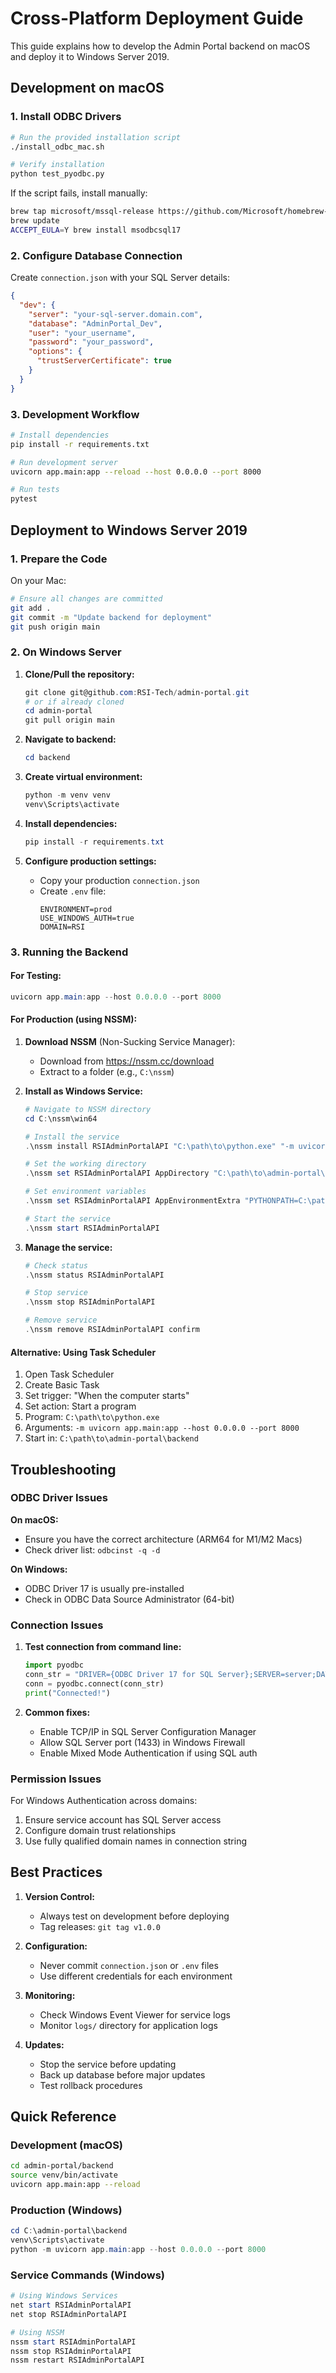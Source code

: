 # Cross-Platform Deployment Guide

This guide explains how to develop the Admin Portal backend on macOS and deploy it to Windows Server 2019.

## Development on macOS

### 1. Install ODBC Drivers

```bash
# Run the provided installation script
./install_odbc_mac.sh

# Verify installation
python test_pyodbc.py
```

If the script fails, install manually:
```bash
brew tap microsoft/mssql-release https://github.com/Microsoft/homebrew-mssql-release
brew update
ACCEPT_EULA=Y brew install msodbcsql17
```

### 2. Configure Database Connection

Create `connection.json` with your SQL Server details:
```json
{
  "dev": {
    "server": "your-sql-server.domain.com",
    "database": "AdminPortal_Dev",
    "user": "your_username",
    "password": "your_password",
    "options": {
      "trustServerCertificate": true
    }
  }
}
```

### 3. Development Workflow

```bash
# Install dependencies
pip install -r requirements.txt

# Run development server
uvicorn app.main:app --reload --host 0.0.0.0 --port 8000

# Run tests
pytest
```

## Deployment to Windows Server 2019

### 1. Prepare the Code

On your Mac:
```bash
# Ensure all changes are committed
git add .
git commit -m "Update backend for deployment"
git push origin main
```

### 2. On Windows Server

1. **Clone/Pull the repository:**
   ```powershell
   git clone git@github.com:RSI-Tech/admin-portal.git
   # or if already cloned
   cd admin-portal
   git pull origin main
   ```

2. **Navigate to backend:**
   ```powershell
   cd backend
   ```

3. **Create virtual environment:**
   ```powershell
   python -m venv venv
   venv\Scripts\activate
   ```

4. **Install dependencies:**
   ```powershell
   pip install -r requirements.txt
   ```

5. **Configure production settings:**
   - Copy your production `connection.json`
   - Create `.env` file:
     ```env
     ENVIRONMENT=prod
     USE_WINDOWS_AUTH=true
     DOMAIN=RSI
     ```

### 3. Running the Backend

#### For Testing:
```powershell
uvicorn app.main:app --host 0.0.0.0 --port 8000
```

#### For Production (using NSSM):

1. **Download NSSM** (Non-Sucking Service Manager):
   - Download from https://nssm.cc/download
   - Extract to a folder (e.g., `C:\nssm`)

2. **Install as Windows Service:**
   ```powershell
   # Navigate to NSSM directory
   cd C:\nssm\win64

   # Install the service
   .\nssm install RSIAdminPortalAPI "C:\path\to\python.exe" "-m uvicorn app.main:app --host 0.0.0.0 --port 8000"

   # Set the working directory
   .\nssm set RSIAdminPortalAPI AppDirectory "C:\path\to\admin-portal\backend"

   # Set environment variables
   .\nssm set RSIAdminPortalAPI AppEnvironmentExtra "PYTHONPATH=C:\path\to\admin-portal\backend"

   # Start the service
   .\nssm start RSIAdminPortalAPI
   ```

3. **Manage the service:**
   ```powershell
   # Check status
   .\nssm status RSIAdminPortalAPI

   # Stop service
   .\nssm stop RSIAdminPortalAPI

   # Remove service
   .\nssm remove RSIAdminPortalAPI confirm
   ```

#### Alternative: Using Task Scheduler

1. Open Task Scheduler
2. Create Basic Task
3. Set trigger: "When the computer starts"
4. Set action: Start a program
5. Program: `C:\path\to\python.exe`
6. Arguments: `-m uvicorn app.main:app --host 0.0.0.0 --port 8000`
7. Start in: `C:\path\to\admin-portal\backend`

## Troubleshooting

### ODBC Driver Issues

**On macOS:**
- Ensure you have the correct architecture (ARM64 for M1/M2 Macs)
- Check driver list: `odbcinst -q -d`

**On Windows:**
- ODBC Driver 17 is usually pre-installed
- Check in ODBC Data Source Administrator (64-bit)

### Connection Issues

1. **Test connection from command line:**
   ```python
   import pyodbc
   conn_str = "DRIVER={ODBC Driver 17 for SQL Server};SERVER=server;DATABASE=db;UID=user;PWD=pass"
   conn = pyodbc.connect(conn_str)
   print("Connected!")
   ```

2. **Common fixes:**
   - Enable TCP/IP in SQL Server Configuration Manager
   - Allow SQL Server port (1433) in Windows Firewall
   - Enable Mixed Mode Authentication if using SQL auth

### Permission Issues

For Windows Authentication across domains:
1. Ensure service account has SQL Server access
2. Configure domain trust relationships
3. Use fully qualified domain names in connection string

## Best Practices

1. **Version Control:**
   - Always test on development before deploying
   - Tag releases: `git tag v1.0.0`

2. **Configuration:**
   - Never commit `connection.json` or `.env` files
   - Use different credentials for each environment

3. **Monitoring:**
   - Check Windows Event Viewer for service logs
   - Monitor `logs/` directory for application logs

4. **Updates:**
   - Stop the service before updating
   - Back up database before major updates
   - Test rollback procedures

## Quick Reference

### Development (macOS)
```bash
cd admin-portal/backend
source venv/bin/activate
uvicorn app.main:app --reload
```

### Production (Windows)
```powershell
cd C:\admin-portal\backend
venv\Scripts\activate
python -m uvicorn app.main:app --host 0.0.0.0 --port 8000
```

### Service Commands (Windows)
```powershell
# Using Windows Services
net start RSIAdminPortalAPI
net stop RSIAdminPortalAPI

# Using NSSM
nssm start RSIAdminPortalAPI
nssm stop RSIAdminPortalAPI
nssm restart RSIAdminPortalAPI
```